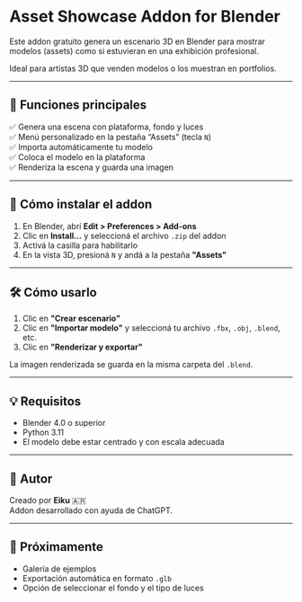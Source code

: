 # Asset Showcase Addon for Blender

Este addon gratuito genera un escenario 3D en Blender para mostrar modelos (assets) como si estuvieran en una exhibición profesional.

Ideal para artistas 3D que venden modelos o los muestran en portfolios.

---

## 🧩 Funciones principales

✅ Genera una escena con plataforma, fondo y luces  
✅ Menú personalizado en la pestaña “Assets” (tecla `N`)  
✅ Importa automáticamente tu modelo  
✅ Coloca el modelo en la plataforma  
✅ Renderiza la escena y guarda una imagen

---

## 🚀 Cómo instalar el addon

1. En Blender, abrí **Edit > Preferences > Add-ons**  
2. Clic en **Install...** y seleccioná el archivo `.zip` del addon  
3. Activá la casilla para habilitarlo  
4. En la vista 3D, presioná `N` y andá a la pestaña **"Assets"**

---

## 🛠 Cómo usarlo

1. Clic en **"Crear escenario"**  
2. Clic en **"Importar modelo"** y seleccioná tu archivo `.fbx`, `.obj`, `.blend`, etc.  
3. Clic en **"Renderizar y exportar"**

La imagen renderizada se guarda en la misma carpeta del `.blend`.

---

## 💡 Requisitos

- Blender 4.0 o superior  
- Python 3.11  
- El modelo debe estar centrado y con escala adecuada

---

## 🧙 Autor

Creado por **Eiku** 🇦🇷  
Addon desarrollado con ayuda de ChatGPT.

---

## 📸 Próximamente

- Galería de ejemplos  
- Exportación automática en formato `.glb`  
- Opción de seleccionar el fondo y el tipo de luces
